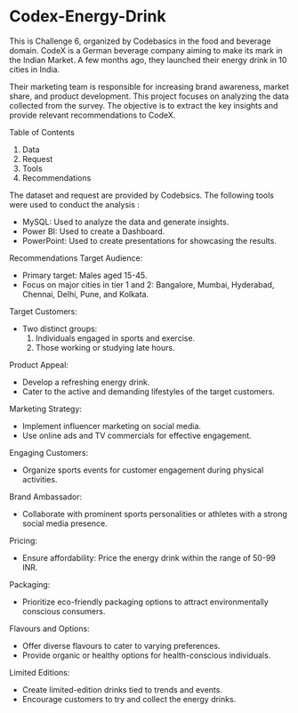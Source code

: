 # Codex-Energy-Drink
This is Challenge 6, organized by Codebasics in the food and beverage domain. CodeX is a German beverage company aiming to make its mark in the Indian Market. A few months ago, they launched their energy drink in 10 cities in India.  

Their marketing team is responsible for increasing brand awareness, market share, and product development. This project focuses on analyzing the data collected from the survey. The objective is to extract the key insights and provide relevant recommendations to CodeX. 

Table of Contents 
1. Data
2. Request
3. Tools
4. Recommendations

The dataset and request are provided by Codebsics. The following tools were used to conduct the analysis :
- MySQL: Used to analyze the data and generate insights.
- Power BI: Used to create a Dashboard.
- PowerPoint: Used to create presentations for showcasing the results. 

Recommendations
Target Audience:
- Primary target: Males aged 15-45.
- Focus on major cities in tier 1 and 2: Bangalore, Mumbai, Hyderabad, Chennai, Delhi, Pune, and Kolkata.
  
Target Customers:
- Two distinct groups:
  1. Individuals engaged in sports and exercise.
  2. Those working or studying late hours.
  
Product Appeal:
- Develop a refreshing energy drink.
- Cater to the active and demanding lifestyles of the target customers.

Marketing Strategy:
- Implement influencer marketing on social media.
- Use online ads and TV commercials for effective engagement.
  
Engaging Customers:
- Organize sports events for customer engagement during physical activities.

Brand Ambassador:
- Collaborate with prominent sports personalities or athletes with a strong social media presence.

Pricing:
- Ensure affordability: Price the energy drink within the range of 50-99 INR.

Packaging:
- Prioritize eco-friendly packaging options to attract environmentally conscious consumers.

Flavours and Options:
- Offer diverse flavours to cater to varying preferences.
- Provide organic or healthy options for health-conscious individuals.

Limited Editions:
- Create limited-edition drinks tied to trends and events.
- Encourage customers to try and collect the energy drinks.
